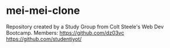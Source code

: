 # mei-mei-clone
Repository created by a Study Group from Colt Steele's Web Dev Bootcamp.
Members:
https://github.com/dz03vc
https://github.com/studentiyot/
